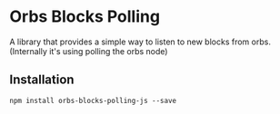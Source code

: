 # Orbs Blocks Polling
A library that provides a simple way to listen to new blocks from orbs. (Internally it's using polling the orbs node)

## Installation
`npm install orbs-blocks-polling-js --save`
